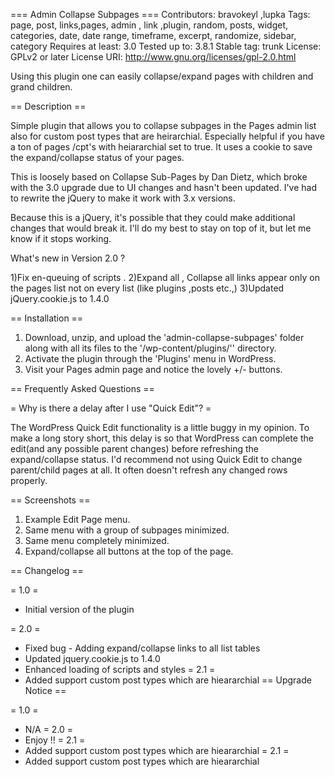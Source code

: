 === Admin Collapse Subpages ===
Contributors:  bravokeyl ,lupka 
Tags: page, post, links,pages, admin , link ,plugin, random, posts, widget, categories, date, date range, timeframe, excerpt, randomize, sidebar, category
Requires at least: 3.0
Tested up to: 3.8.1
Stable tag: trunk
License: GPLv2 or later
License URI: http://www.gnu.org/licenses/gpl-2.0.html

Using this plugin one can easily collapse/expand pages with children and grand children.

== Description ==

Simple plugin that allows you to collapse subpages in the Pages admin list also for custom post types that are heirarchial. Especially helpful if you have a ton of pages /cpt's with heiararchial set to true. It uses a cookie to save the expand/collapse status of your pages.

This is loosely based on Collapse Sub-Pages by Dan Dietz, which broke with the 3.0 upgrade due to UI changes and hasn't been updated. I've had to rewrite the jQuery to make it work with 3.x versions. 

Because this is a jQuery, it's possible that they could make additional changes that would break it. I'll do my best to stay on top of it, but let me know if it stops working.

What's new in Version 2.0 ?

1)Fix en-queuing of scripts .
2)Expand all , Collapse all links appear only on the pages list not on every list (like plugins ,posts etc.,)
3)Updated jQuery.cookie.js to 1.4.0

== Installation ==

1. Download, unzip, and upload the 'admin-collapse-subpages' folder along with all its files to the '/wp-content/plugins/'' directory.
2. Activate the plugin through the 'Plugins' menu in WordPress.
3. Visit your Pages admin page and notice the lovely +/- buttons.

== Frequently Asked Questions ==

= Why is there a delay after I use "Quick Edit"? =

The WordPress Quick Edit functionality is a little buggy in my opinion. To make a long story short, this delay is so that WordPress can complete the edit(and any possible parent changes) before refreshing the expand/collapse status.
I'd recommend not using Quick Edit to change parent/child pages at all. It often doesn't refresh any changed rows properly.

== Screenshots ==

1. Example Edit Page menu.
2. Same menu with a group of subpages minimized.
3. Same menu completely minimized.
4. Expand/collapse all buttons at the top of the page.

== Changelog ==

= 1.0 =
* Initial version of the plugin

= 2.0 =
* Fixed bug - Adding expand/collapse links to all list tables
* Updated jquery.cookie.js to 1.4.0
* Enhanced loading of scripts and styles 
= 2.1 =
* Added support custom post types which are hieararchial
== Upgrade Notice ==

= 1.0 =
* N/A
= 2.0 =
* Enjoy !!
= 2.1 =
* Added support custom post types which are hieararchial
= 2.1 =
* Added support custom post types which are hieararchial
